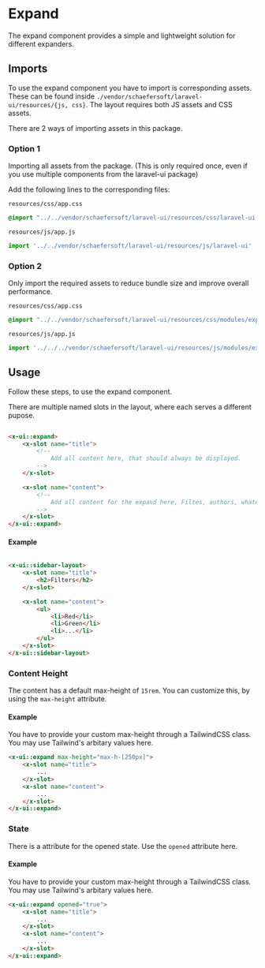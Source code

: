 # Expand

The expand component provides a simple and lightweight solution for different expanders.

## Imports

To use the expand component you have to import is corresponding assets.
These can be found inside `./vendor/schaefersoft/laravel-ui/resources/{js, css}`. The layout requires both JS assets and
CSS assets.

There are 2 ways of importing assets in this package.

### Option 1

Importing all assets from the package. (This is only required once, even if you use multiple components from the
laravel-ui package)

Add the following lines to the corresponding files:

`resources/css/app.css`

```css
@import "../../vendor/schaefersoft/laravel-ui/resources/css/laravel-ui.css";
```

`resources/js/app.js`

```javascript
import '../../vendor/schaefersoft/laravel-ui/resources/js/laravel-ui'
```

### Option 2

Only import the required assets to reduce bundle size and improve overall performance.

`resources/css/app.css`

```css
@import "../../vendor/schaefersoft/laravel-ui/resources/css/modules/expand.css";
```

`resources/js/app.js`

```javascript
import '../../../vendor/schaefersoft/laravel-ui/resources/js/modules/expand';
```

## Usage

Follow these steps, to use the expand component.

There are multiple named slots in the layout, where each serves a different pupose.

````html

<x-ui::expand>
    <x-slot name="title">
        <!-- 
            Add all content here, that should always be displayed. 
        -->
    </x-slot>

    <x-slot name="content">
        <!--  
            Add all content for the expand here, Filtes, authors, whatever you'd like.
        -->
    </x-slot>
</x-ui::expand>
````

#### Example

````html

<x-ui::sidebar-layout>
    <x-slot name="title">
        <h2>Filters</h2>
    </x-slot>

    <x-slot name="content">
        <ul>
            <li>Red</li>
            <li>Green</li>
            <li>...</li>
        </ul>
    </x-slot>
</x-ui::sidebar-layout>
````

### Content Height
The content has a default max-height of `15rem`. You can customize this, by using the `max-height` attribute.

#### Example
You have to provide your custom max-height through a TailwindCSS class. You may use Tailwind's arbitary values here.
````html
<x-ui::expand max-height="max-h-[250px]">
    <x-slot name="title">
        ...
    </x-slot>
    <x-slot name="content">
        ...
    </x-slot>
</x-ui::expand>
````

### State
There is a attribute for the opened state. Use the `opened` attribute here.

#### Example
You have to provide your custom max-height through a TailwindCSS class. You may use Tailwind's arbitary values here.
````html
<x-ui::expand opened="true">
    <x-slot name="title">
        ...
    </x-slot>
    <x-slot name="content">
        ...
    </x-slot>
</x-ui::expand>
````
